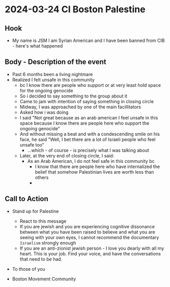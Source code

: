 # 2024-03-24 CI Boston Palestine 

## Hook
- My name is JSM I am Syrian American and I have been banned from CIB - here's what happened

## Body - Description of the event
- Past 6 months been a living nightmare
- Realized I felt unsafe in this community
  - bc I know there are people who support or at very least hold space for the ongoing genocide
  - So i decided to say something to the group about it
  - Came to jam with intention of saying something in closing circle
  - Midway, I was approached by one of the main facillitators
  - Asked how i was doing
  - I said "Not great because as an arab american I feel unsafe in this space because I know there are people here who support the ongoing genocide"
  - And without missing a beat and with a condescending smile on his face, he said "Well, I bet there are a lot of Israeli people who feel unsafe too"
    - ...which -  of course - is precisely what I was talking about
  - Later, at the very end of closing circle, I said: 
    - As an Arab American, I do not feel safe in this community bc
      - I know that there are people here who have internalized the belief that somehow Palestinian lives are worth less than others
      - 

## Call to Action
- Stand up for Palestine
  - React to this message
  - If you are jewish and you are experiencing cognitive dissonance between what you have been raised to believe and what you are seeing with your own eyes, I cannot recommend the documentary `Israelism` strongly enough
  - If you are an anti-zionist jewish person - I love you dearly with all my heart. This is your job. Find your voice, and have the conversations that need to be had.

- To those of you 
- Boston Movement Community